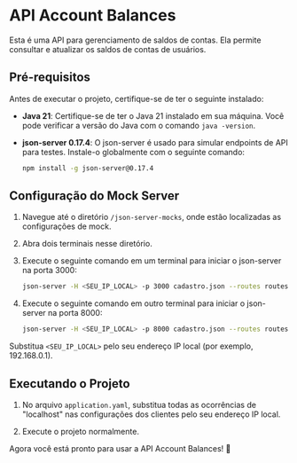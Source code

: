 # API Account Balances

Esta é uma API para gerenciamento de saldos de contas. Ela permite consultar e atualizar os saldos de contas de
usuários.

## Pré-requisitos

Antes de executar o projeto, certifique-se de ter o seguinte instalado:

- **Java 21**: Certifique-se de ter o Java 21 instalado em sua máquina. Você pode verificar a versão do Java com o
  comando `java -version`.

- **json-server 0.17.4**: O json-server é usado para simular endpoints de API para testes. Instale-o globalmente com o
  seguinte comando:

    ```bash
    npm install -g json-server@0.17.4
    ```

## Configuração do Mock Server

1. Navegue até o diretório `/json-server-mocks`, onde estão localizadas as configurações de mock.

2. Abra dois terminais nesse diretório.

3. Execute o seguinte comando em um terminal para iniciar o json-server na porta 3000:

    ```bash
    json-server -H <SEU_IP_LOCAL> -p 3000 cadastro.json --routes routes.json
    ```

4. Execute o seguinte comando em outro terminal para iniciar o json-server na porta 8000:

    ```bash
    json-server -H <SEU_IP_LOCAL> -p 8000 cadastro.json --routes routes.json
    ```

Substitua `<SEU_IP_LOCAL>` pelo seu endereço IP local (por exemplo, 192.168.0.1).

## Executando o Projeto

1. No arquivo `application.yaml`, substitua todas as ocorrências de "localhost" nas configurações dos clientes pelo seu
   endereço IP local.

2. Execute o projeto normalmente.

Agora você está pronto para usar a API Account Balances! 🚀